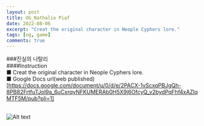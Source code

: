 ```yaml
---
layout: post
title: OG_Nathalie Piaf
date: 2022-08-06
excerpt: "Creat the original character in Neople Cyphers lore."
tags: [og, game]
comments: true
---
```


###진실의 나탈리<br>
####Instruction<br>
■ Creat the original character in Neople Cyphers lore.<br>
■ Google Docs url(web published)<br>
[https://docs.google.com/document/u/0/d/e/2PACX-1vScxqPBJgQh-8PB82FrtfuTJol9a_6uCxrqyNFKUMERAb0H5X9j6OfcyQ_v2bydPqFhf4xAZlqMTF5M/pub?pli=1]<br><br>

![Alt text](2022-08-06-OG-Nathalie-Piaf.jpeg)

